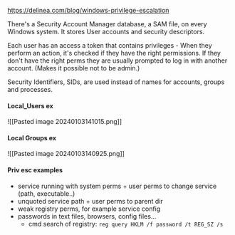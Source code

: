 
https://delinea.com/blog/windows-privilege-escalation

There's a Security Account Manager database, a SAM file, on every Windows system. It stores User accounts and security descriptors.

Each user has an access a token that contains privileges - When they perform an action, it's checked if they have the right permissions.
If they don't have the right perms they are usually prompted to log in with another account. (Makes it possible not to be admin.)

Security Identifiers, SIDs, are used instead of names for accounts, groups and processes.
#### Local_Users ex
![[Pasted image 20240103141015.png]]

#### Local Groups ex
![[Pasted image 20240103140925.png]]



#### Priv esc examples

- service running with system perms + user perms to change service (path, executable..)
- unquoted service path + user perms to parent dir
- weak registry perms, for example service config
- passwords in text files, browsers, config files...
	- cmd search of registry:  `reg query HKLM /f password /t REG_SZ /s`
